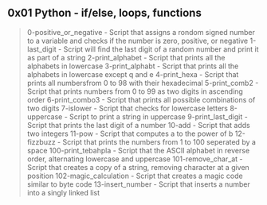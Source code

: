 ## 0x01 Python - if/else, loops, functions
> 0-positive_or_negative - Script that assigns a rondom signed number to a variable and checks if the number is zero, positive, or negative
> 1-last_digit - Script will find the last digit of a random number and print it as part of a string
> 2-print_alphabet - Script that prints all the alphabets in lowercase
> 3-print_alphabt - Script that prints all the alphabets in lowercase except q and e
> 4-print_hexa - Script that prints all numbersfrom 0 to 98 with their hexadecimal
> 5-print_comb2 - Script that prints numbers from 0 to 99 as two digits in ascending order
> 6-print_combo3 - Script that prints all possible combinations of two digits
> 7-islower - Script that checks for lowercase letters
> 8-uppercase - Script to print a string in uppercase
> 9-print_last_digit - Script that prints the last digit of a number
> 10-add - Script that adds two integers
> 11-pow - Script that computes a to the power of b
> 12-fizzbuzz - Script that prints the numbers from 1 to 100 seperated by a space
> 100-print_tebahpla - Script that the ASCII alphabet in reverse order, alternating lowercase and uppercase
> 101-remove_char_at - Script that creates a copy of a string, removing character at a given position
> 102-magic_calculation - Script that creates a magic code similar to byte code
> 13-insert_number - Script that inserts a number into a singly linked list
